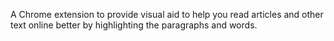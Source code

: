 A Chrome extension to provide visual aid to help you read articles and other text online better by highlighting the paragraphs and words.
